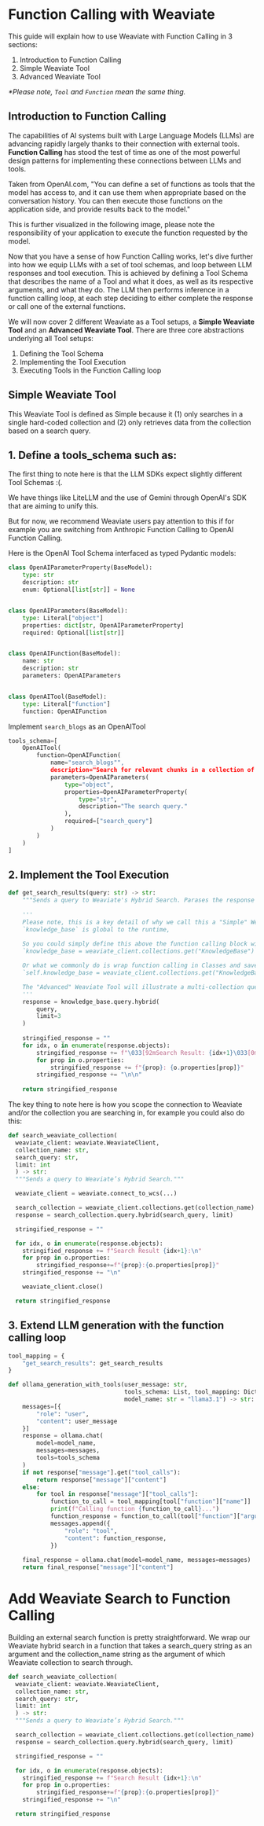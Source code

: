 # Function Calling with Weaviate

This guide will explain how to use Weaviate with Function Calling in 3 sections:

1. Introduction to Function Calling
2. Simple Weaviate Tool
3. Advanced Weaviate Tool

*\*Please note, `Tool` and `Function` mean the same thing.*

## Introduction to Function Calling

The capabilities of AI systems built with Large Language Models (LLMs) are advancing rapidly largely thanks to their connection with external tools. **Function Calling** has stood the test of time as one of the most powerful design patterns for implementing these connections between LLMs and tools.

Taken from OpenAI.com, "You can define a set of functions as tools that the model has access to, and it can use them when appropriate based on the conversation history. You can then execute those functions on the application side, and provide results back to the model."

This is further visualized in the following image, please note the responsibility of your application to execute the function requested by the model.


Now that you have a sense of how Function Calling works, let's dive further into how we equip LLMs with a set of tool schemas, and loop between LLM responses and tool execution. This is achieved by defining a Tool Schema that describes the name of a Tool and what it does, as well as its respective arguments, and what they do. The LLM then performs inference in a function calling loop, at each step deciding to either complete the response or call one of the external functions.

We will now cover 2 different Weaviate as a Tool setups, a **Simple Weaviate Tool** and an **Advanced Weaviate Tool**. There are three core abstractions underlying all Tool setups:

1. Defining the Tool Schema
2. Implementing the Tool Execution
3. Executing Tools in the Function Calling loop

## Simple Weaviate Tool

This Weaviate Tool is defined as Simple because it (1) only searches in a single hard-coded collection and (2) only retrieves data from the collection based on a search query.

## 1. Define a tools_schema such as:

The first thing to note here is that the LLM SDKs expect slightly different Tool Schemas :(.

We have things like LiteLLM and the use of Gemini through OpenAI's SDK that are aiming to unify this.

But for now, we recommend Weaviate users pay attention to this if for example you are switching from Anthropic Function Calling to OpenAI Function Calling.

Here is the OpenAI Tool Schema interfaced as typed Pydantic models:

```python
class OpenAIParameterProperty(BaseModel):
    type: str
    description: str
    enum: Optional[list[str]] = None


class OpenAIParameters(BaseModel):
    type: Literal["object"]
    properties: dict[str, OpenAIParameterProperty]
    required: Optional[list[str]]


class OpenAIFunction(BaseModel):
    name: str
    description: str
    parameters: OpenAIParameters


class OpenAITool(BaseModel):
    type: Literal["function"]
    function: OpenAIFunction
```

Implement `search_blogs` as an OpenAITool

```python
tools_schema=[
    OpenAITool(
        function=OpenAIFunction(
            name="search_blogs"",
            description="Search for relevant chunks in a collection of Weaviate's Blog Posts.",
            parameters=OpenAIParameters(
                type="object",
                properties=OpenAIParameterProperty(
                    type="str",
                    description="The search query."
                ),
                required=["search_query"]
            )
        )
    )
]
```

## 2. Implement the Tool Execution

```python
def get_search_results(query: str) -> str:
    """Sends a query to Weaviate's Hybrid Search. Parases the response into a {k}:{v} string."""
    
    '''
    Please note, this is a key detail of why we call this a "Simple" Weaviate Tool
    `knowledge_base` is global to the runtime,
    
    So you could simply define this above the function calling block with e.g.
    `knowledge_base = weaviate_client.collections.get("KnowledgeBase")`

    Or what we commonly do is wrap function calling in Classes and save this as internal state with e.g.
    `self.knowledge_base = weaviate_client.collections.get("KnowledgeBase")`

    The "Advanced" Weaviate Tool will illustrate a multi-collection query strategy
    '''
    response = knowledge_base.query.hybrid(
        query,
        limit=3
    )
    
    stringified_response = ""
    for idx, o in enumerate(response.objects):
        stringified_response += f"\033[92mSearch Result: {idx+1}\033[0m\n"
        for prop in o.properties:
            stringified_response += f"{prop}: {o.properties[prop]}"
        stringified_response += "\n\n"
    
    return stringified_response
```

The key thing to note here is how you scope the connection to Weaviate and/or the collection you are searching in, for example you could also do this:

```python
def search_weaviate_collection(
  weaviate_client: weaviate.WeaviateClient,
  collection_name: str, 
  search_query: str,
  limit: int
  ) -> str:
  """Sends a query to Weaviate’s Hybrid Search."""

  weaviate_client = weaviate.connect_to_wcs(...)

  search_collection = weaviate_client.collections.get(collection_name)
  response = search_collection.query.hybrid(search_query, limit)

  stringified_response = ""

  for idx, o in enumerate(response.objects):
    stringified_response += f"Search Result {idx+1}:\n"
    for prop in o.properties:
        stringified_response+=f"{prop}:{o.properties[prop]}"
    stringified_response += "\n"

    weaviate_client.close()

  return stringified_response
```


## 3. Extend LLM generation with the function calling **loop**

```python
tool_mapping = {
    "get_search_results": get_search_results
}

def ollama_generation_with_tools(user_message: str,
                                 tools_schema: List, tool_mapping: Dict,
                                 model_name: str = "llama3.1") -> str:
    messages=[{
        "role": "user",
        "content": user_message
    }]
    response = ollama.chat(
        model=model_name,
        messages=messages,
        tools=tools_schema
    )
    if not response["message"].get("tool_calls"):
        return response["message"]["content"]
    else:
        for tool in response["message"]["tool_calls"]:
            function_to_call = tool_mapping[tool["function"]["name"]]
            print(f"Calling function {function_to_call}...")
            function_response = function_to_call(tool["function"]["arguments"]["query"])
            messages.append({
                "role": "tool",
                "content": function_response,
            })
    
    final_response = ollama.chat(model=model_name, messages=messages)
    return final_response["message"]["content"]
```

# Add Weaviate Search to Function Calling

Building an external search function is pretty straightforward. We wrap our Weaviate hybrid search in a function that takes a search_query string as an argument and the collection_name string as the argument of which Weaviate collection to search through.

```python
def search_weaviate_collection(
  weaviate_client: weaviate.WeaviateClient,
  collection_name: str, 
  search_query: str,
  limit: int
  ) -> str:
  """Sends a query to Weaviate’s Hybrid Search."""

  search_collection = weaviate_client.collections.get(collection_name)
  response = search_collection.query.hybrid(search_query, limit)

  stringified_response = ""

  for idx, o in enumerate(response.objects):
    stringified_response += f"Search Result {idx+1}:\n"
    for prop in o.properties:
        stringified_response+=f"{prop}:{o.properties[prop]}"
    stringified_response += "\n"

  return stringified_response
```


